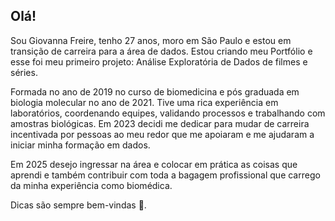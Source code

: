 ## Olá! 

Sou Giovanna Freire, tenho 27 anos, moro em São Paulo e estou em transição de carreira para a área de dados.
Estou criando meu Portfólio e esse foi meu primeiro projeto: Análise Exploratória de Dados de filmes e séries.

Formada no ano de 2019 no curso de biomedicina e pós graduada em biologia molecular no ano de 2021. Tive uma rica experiência em laboratórios, coordenando equipes, validando processos e trabalhando com amostras biológicas. Em 2023 decidi me dedicar para mudar de carreira incentivada por pessoas ao meu redor que me apoiaram e me ajudaram a iniciar minha formação em dados.

Em 2025 desejo ingressar na área e colocar em prática as coisas que aprendi e também contribuir com toda a bagagem profissional que carrego da minha experiência como biomédica.

Dicas são sempre bem-vindas 🤗.
